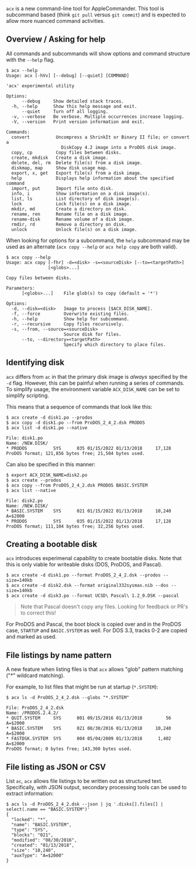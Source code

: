 `acx` is a new command-line tool for AppleCommander.  This tool is subcommand based (think `git pull` versus `git commit`) and is expected to allow more nuanced command activities.

## Overview / Asking for help

All commands and subcommands will show options and command structure with the `--help` flag. 

```
$ acx --help
Usage: acx [-hVv] [--debug] [--quiet] [COMMAND]

'acx' experimental utility

Options:
      --debug     Show detailed stack traces.
  -h, --help      Show this help message and exit.
      --quiet     Turn off all logging.
  -v, --verbose   Be verbose. Multiple occurrences increase logging.
  -V, --version   Print version information and exit.

Commands:
  convert          Uncompress a ShrinkIt or Binary II file; or convert a
                     DiskCopy 4.2 image into a ProDOS disk image.
  copy, cp         Copy files between disks.
  create, mkdisk   Create a disk image.
  delete, del, rm  Delete file(s) from a disk image.
  diskmap, map     Show disk usage map.
  export, x, get   Export file(s) from a disk image.
  help             Displays help information about the specified command
  import, put      Import file onto disk.
  info, i          Show information on a disk image(s).
  list, ls         List directory of disk image(s).
  lock             Lock file(s) on a disk image.
  mkdir, md        Create a directory on disk.
  rename, ren      Rename file on a disk image.
  rename-disk      Rename volume of a disk image.
  rmdir, rd        Remove a directory on disk.
  unlock           Unlock file(s) on a disk image.
```

When looking for options for a subcommand, the `help` subcommand may be used as an alternate (`acx copy --help` or `acx help copy` are both valid).

```
$ acx copy --help
Usage: acx copy [-fhr] -d=<disk> -s=<sourceDisk> [--to=<targetPath>]
                [<globs>...]

Copy files between disks.

Parameters:
      [<globs>...]    File glob(s) to copy (default = '*')

Options:
  -d, --disk=<disk>   Image to process [$ACX_DISK_NAME].
  -f, --force         Overwrite existing files.
  -h, --help          Show help for subcommand.
  -r, --recursive     Copy files recursively.
  -s, --from, --source=<sourceDisk>
                      Source disk for files.
      --to, --directory=<targetPath>
                      Specify which directory to place files.
```

## Identifying disk

`acx` differs from `ac` in that the primary disk image is _always_ specified by the `-d` flag.  However, this can be painful when running a series of commands.  To simplify usage, the environment variable `ACX_DISK_NAME` can be set to simplify scripting.

This means that a sequence of commands that look like this:
```
$ acx create -d disk1.po --prodos
$ acx copy -d disk1.po --from ProDOS_2_4_2.dsk PRODOS
$ acx list -d disk1.po --native

File: disk1.po
Name: /NEW.DISK/
* PRODOS          SYS      035 01/15/2022 01/13/2018     17,128          
ProDOS format; 121,856 bytes free; 21,504 bytes used.
```

Can also be specified in this manner:
```
$ export ACX_DISK_NAME=disk2.po
$ acx create --prodos
$ acx copy --from ProDOS_2_4_2.dsk PRODOS BASIC.SYSTEM
$ acx list --native

File: disk2.po
Name: /NEW.DISK/
* BASIC.SYSTEM    SYS      021 01/15/2022 01/13/2018     10,240 A=$2000  
* PRODOS          SYS      035 01/15/2022 01/13/2018     17,128          
ProDOS format; 111,104 bytes free; 32,256 bytes used.
```

## Creating a bootable disk

`acx` introduces experimenal capability to create bootable disks. Note that this is only viable for writeable disks (DOS, ProDOS, and Pascal).

```
$ acx create -d disk1.po --format ProDOS_2_4_2.dsk --prodos --size=140kb
$ acx create -d disk2.dsk --format original332sysmas.nib --dos --size=140kb
$ acx create -d disk3.po --format UCSD\ Pascal\ 1.2_0.DSK --pascal
```

> Note that Pascal doesn't copy any files. Looking for feedback or PR's to correct this!

For ProDOS and Pascal, the boot block is copied over and in the ProDOS case, `STARTUP` and `BASIC.SYSTEM` as well. For DOS 3.3, tracks 0-2 are copied and marked as used.

## File listings by name pattern

A new feature when listing files is that `acx` allows "glob" pattern matching ("*" wildcard matching). 

For example, to list files that might be run at startup (`*.SYSTEM`):

```
$ acx ls -d ProDOS_2_4_2.dsk --globs "*.SYSTEM"

File: ProDOS_2_4_2.dsk
Name: /PRODOS.2.4.2/
* QUIT.SYSTEM     SYS      001 09/15/2016 01/13/2018         56 A=$2000  
* BASIC.SYSTEM    SYS      021 08/30/2016 01/13/2018     10,240 A=$2000  
* FASTDSK.SYSTEM  SYS      004 05/04/2009 01/13/2018      1,402 A=$2000  
ProDOS format; 0 bytes free; 143,360 bytes used.
```

## File listing as JSON or CSV

List `ac`, `acx` allows file listings to be written out as structured text.  Specifically, with JSON output, secondary processing tools can be used to extract information:

```
$ acx ls -d ProDOS_2_4_2.dsk --json | jq '.disks[].files[] | select(.name == "BASIC.SYSTEM")'
{
  "locked": "*",
  "name": "BASIC.SYSTEM",
  "type": "SYS",
  "blocks": "021",
  "modified": "08/30/2016",
  "created": "01/13/2018",
  "size": "10,240",
  "auxType": "A=$2000"
}
```
